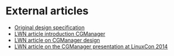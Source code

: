 # External articles 

 * [Original design specification](https://github.com/lxc/cgmanager/blob/master/README)
 * [LWN article introduction CGManager](https://lwn.net/Articles/575672)
 * [LWN article on CGManager design](https://lwn.net/Articles/575683)
 * [LWN article on the CGManager presentation at LinuxCon 2014](https://lwn.net/Articles/618411)
